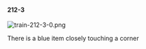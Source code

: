 #### 212-3
![train-212-3-0.png](https://github.com/lil-lab/nlvr/raw/master/nlvr/train/images/38/train-212-3-0.png "train-212-3-0.png")

There is a blue item closely touching a corner